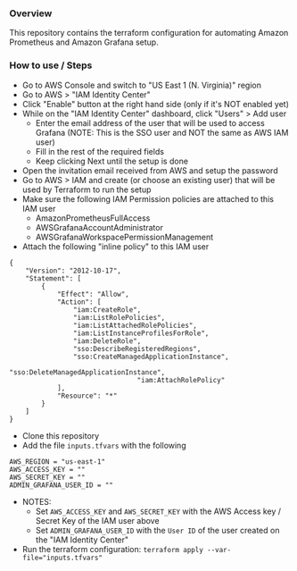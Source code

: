 ### Overview
This repository contains the terraform configuration for automating Amazon Prometheus and Amazon Grafana setup.

### How to use / Steps
- Go to AWS Console and switch to "US East 1 (N. Virginia)" region
- Go to AWS > "IAM Identity Center"
- Click "Enable" button at the right hand side (only if it's NOT enabled yet)
- While on the "IAM Identity Center" dashboard, click "Users" > Add user 
	- Enter the email address of the user that will be used to access Grafana (NOTE: This is the SSO user and NOT the same as AWS IAM user)
	- Fill in the rest of the required fields
	- Keep clicking Next until the setup is done
- Open the invitation email received from AWS and setup the password
- Go to AWS > IAM and create (or choose an existing user) that will be used by Terraform to run the setup
- Make sure the following IAM Permission policies are attached to this IAM user
  - AmazonPrometheusFullAccess
  - AWSGrafanaAccountAdministrator
  - AWSGrafanaWorkspacePermissionManagement
- Attach the following "inline policy" to this IAM user
```
{
	"Version": "2012-10-17",
	"Statement": [
		{
			"Effect": "Allow",
			"Action": [
				"iam:CreateRole",
				"iam:ListRolePolicies",
				"iam:ListAttachedRolePolicies",
				"iam:ListInstanceProfilesForRole",
				"iam:DeleteRole",
				"sso:DescribeRegisteredRegions",
				"sso:CreateManagedApplicationInstance",
                                "sso:DeleteManagedApplicationInstance",
                                "iam:AttachRolePolicy"
			],
			"Resource": "*"
		}
	]
}
```
- Clone this repository
- Add the file `inputs.tfvars` with the following
```
AWS_REGION = "us-east-1"
AWS_ACCESS_KEY = ""
AWS_SECRET_KEY = ""
ADMIN_GRAFANA_USER_ID = ""
```
- NOTES:
  - Set `AWS_ACCESS_KEY` and `AWS_SECRET_KEY` with the AWS Access key / Secret Key of the IAM user above
  - Set `ADMIN_GRAFANA_USER_ID` with the `User ID` of the user created on the "IAM Identity Center"
- Run the terraform configuration: `terraform apply --var-file="inputs.tfvars"`

